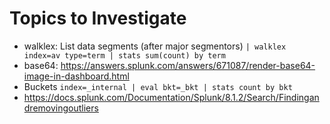 # Topics to Investigate

- walklex: List data segments (after major segmentors)
`| walklex index=av type=term | stats sum(count) by term`
- base64: https://answers.splunk.com/answers/671087/render-base64-image-in-dashboard.html
- Buckets
`index=_internal | eval bkt=_bkt | stats count by bkt`
- https://docs.splunk.com/Documentation/Splunk/8.1.2/Search/Findingandremovingoutliers
